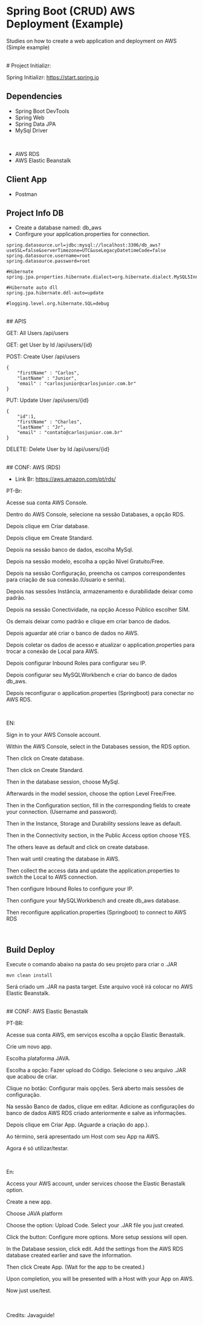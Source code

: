 # Spring Boot (CRUD) AWS Deployment (Example)

Studies on how to create a web application and deployment on AWS (Simple example)

<br>
# Project Initializr:

Spring Initializr: https://start.spring.io

## Dependencies
- Spring Boot DevTools
- Spring Web
- Spring Data JPA
- MySql Driver 

<br>

- AWS RDS
- AWS Elastic Beanstalk

## Client App
- Postman

## Project Info DB
- Create a database named: db_aws
- Confirgure your application.properties for connection.

```
spring.datasource.url=jdbc:mysql://localhost:3306/db_aws?useSSL=false&serverTimezone=UTC&useLegacyDatetimeCode=false
spring.datasource.username=root
spring.datasource.password=root

#Hibernate
spring.jpa.properties.hibernate.dialect=org.hibernate.dialect.MySQL5InnoDBDialect

#Hibernate auto dll
spring.jpa.hibernate.ddl-auto=update

#logging.level.org.hibernate.SQL=debug

```

<br>
## APIS


GET: All Users
/api/users

GET: get User by Id
/api/users/{id}

POST: Create User
/api/users
```
{
    "firstName" : "Carlos",
    "lastName" : "Junior",
    "email" : "carlosjunior@carlosjunior.com.br"
}
```

PUT: Update User
/api/users/{id}
```
{
    "id":1,
    "firstName" : "Charles",
    "lastName" : "Jr",
    "email" : "contato@carlosjunior.com.br"
}
```

DELETE: Delete User by Id
/api/users/{id}


<br>
## CONF: AWS (RDS) 

- Link Br: https://aws.amazon.com/pt/rds/

PT-Br:

Acesse sua conta AWS Console.

Dentro do AWS Console, selecione na sessão Databases, a opção RDS. 

Depois clique em Criar database.

Depois clique em Create Standard.

Depois na sessão banco de dados, escolha MySql.

Depois na sessão modelo, escolha a opção Nivel Gratuito/Free.

Depois na sessão Configuração, preencha os campos correspondentes para criação de sua conexão.(Usuario e senha).

Depois nas sessões Instância, armazenamento e durabilidade deixar como padrão.

Depois na sessão Conectividade, na opção Acesso Público escolher SIM.

Os demais deixar como padrão e clique em criar banco de dados.

Depois aguardar até criar o banco de dados no AWS.

Depois coletar os dados de acesso e atualizar o application.properties para trocar a conexão de Local para AWS.

Depois configurar Inbound Roles para configurar seu IP. 

Depois configurar seu MySQLWorkbench e criar do banco de dados db_aws.

Depois reconfigurar o application.properties (Springboot) para conectar no AWS RDS.

<br>

EN: 

Sign in to your AWS Console account.

Within the AWS Console, select in the Databases session, the RDS option.

Then click on Create database.

Then click on Create Standard.

Then in the database session, choose MySql.

Afterwards in the model session, choose the option Level Free/Free.

Then in the Configuration section, fill in the corresponding fields to create your connection. (Username and password).

Then in the Instance, Storage and Durability sessions leave as default.

Then in the Connectivity section, in the Public Access option choose YES.

The others leave as default and click on create database.

Then wait until creating the database in AWS.

Then collect the access data and update the application.properties to switch the Local to AWS connection.

Then configure Inbound Roles to configure your IP.

Then configure your MySQLWorkbench and create db_aws database.

Then reconfigure application.properties (Springboot) to connect to AWS RDS


<br>

## Build Deploy

Execute o comando abaixo na pasta do seu projeto para criar o .JAR

```
mvn clean install
```

Será criado um .JAR na pasta target. Este arquivo você irá colocar no AWS Elastic Beanstalk.

<br>
## CONF: AWS Elastic Benastalk

PT-BR:

Acesse sua conta AWS, em serviços escolha a opção Elastic Benastalk.

Crie um novo app.

Escolha plataforma JAVA.

Escolha a opção: Fazer upload do Código.  Selecione o seu arquivo .JAR que acabou de criar.

Clique no botão: Configurar mais opções. Será aberto mais sessões de configuração.

Na sessão Banco de dados, clique em editar. Adicione as configurações do banco de dados AWS RDS criado anteriormente e salve as informações.

Depois clique em Criar App. (Aguarde a criação do app.).

Ao término, será apresentado um Host com seu App na AWS. 

Agora é só utilizar/testar.

<br>

En:

Access your AWS account, under services choose the Elastic Benastalk option.

Create a new app.

Choose JAVA platform

Choose the option: Upload Code. Select your .JAR file you just created.

Click the button: Configure more options. More setup sessions will open.

In the Database session, click edit. Add the settings from the AWS RDS database created earlier and save the information.

Then click Create App. (Wait for the app to be created.)

Upon completion, you will be presented with a Host with your App on AWS.

Now just use/test.





<br><br>
Credits: Javaguide!
